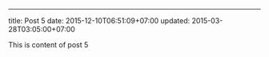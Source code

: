 ---
title: Post 5
date: 2015-12-10T06:51:09+07:00
updated: 2015-03-28T03:05:00+07:00

This is content of post 5